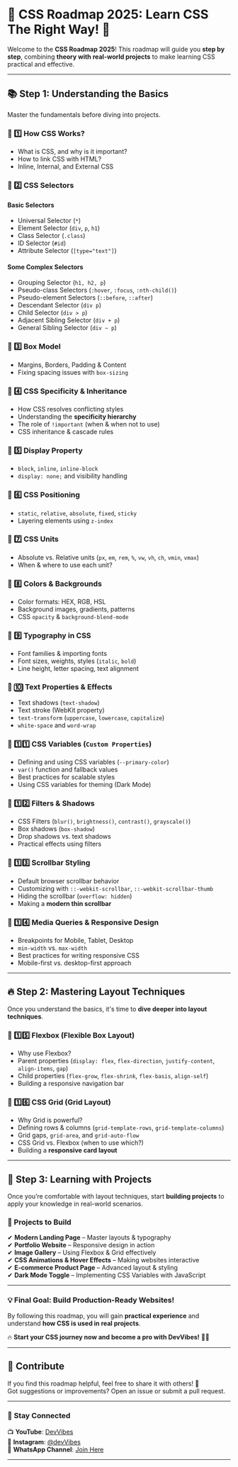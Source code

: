 # 📌 CSS Roadmap 2025: Learn CSS The Right Way! 🚀  

Welcome to the **CSS Roadmap 2025**! This roadmap will guide you **step by step**, combining **theory with real-world projects** to make learning CSS practical and effective.  

---

## 📚 Step 1: Understanding the Basics  

Master the fundamentals before diving into projects.  

### 🔹 1️⃣ How CSS Works?  

- What is CSS, and why is it important?  
- How to link CSS with HTML?  
- Inline, Internal, and External CSS  

### 🔹 2️⃣ CSS Selectors  

#### **Basic Selectors**  
- Universal Selector (`*`)  
- Element Selector (`div`, `p`, `h1`)  
- Class Selector (`.class`)  
- ID Selector (`#id`)  
- Attribute Selector (`[type="text"]`)  

#### **Some Complex Selectors**  
- Grouping Selector (`h1, h2, p`)  
- Pseudo-class Selectors (`:hover`, `:focus`, `:nth-child()`)  
- Pseudo-element Selectors (`::before`, `::after`)  
- Descendant Selector (`div p`)  
- Child Selector (`div > p`)  
- Adjacent Sibling Selector (`div + p`)  
- General Sibling Selector (`div ~ p`)  

### 🔹 3️⃣ Box Model  

- Margins, Borders, Padding & Content  
- Fixing spacing issues with `box-sizing`  

### 🔹 4️⃣ CSS Specificity & Inheritance  

- How CSS resolves conflicting styles  
- Understanding the **specificity hierarchy**  
- The role of `!important` (when & when not to use)  
- CSS inheritance & cascade rules  

### 🔹 5️⃣ Display Property  

- `block`, `inline`, `inline-block`  
- `display: none;` and visibility handling  

### 🔹 6️⃣ CSS Positioning  

- `static`, `relative`, `absolute`, `fixed`, `sticky`  
- Layering elements using `z-index`  

### 🔹 7️⃣ CSS Units  

- Absolute vs. Relative units (`px`, `em`, `rem`, `%`, `vw`, `vh`, `ch`, `vmin`, `vmax`)  
- When & where to use each unit?  

### 🔹 8️⃣ Colors & Backgrounds  

- Color formats: HEX, RGB, HSL  
- Background images, gradients, patterns  
- CSS `opacity` & `background-blend-mode`  

### 🔹 9️⃣ Typography in CSS  

- Font families & importing fonts  
- Font sizes, weights, styles (`italic`, `bold`)  
- Line height, letter spacing, text alignment  

### 🔹 🔟 Text Properties & Effects  

- Text shadows (`text-shadow`)  
- Text stroke (WebKit property)  
- `text-transform` (`uppercase`, `lowercase`, `capitalize`)  
- `white-space` and `word-wrap`  

### 🔹 1️⃣1️⃣ CSS Variables (`Custom Properties`)  

- Defining and using CSS variables (`--primary-color`)  
- `var()` function and fallback values  
- Best practices for scalable styles  
- Using CSS variables for theming (Dark Mode)  

### 🔹 1️⃣2️⃣ Filters & Shadows  

- CSS Filters (`blur()`, `brightness()`, `contrast()`, `grayscale()`)  
- Box shadows (`box-shadow`)  
- Drop shadows vs. text shadows  
- Practical effects using filters  

### 🔹 1️⃣3️⃣ Scrollbar Styling  

- Default browser scrollbar behavior  
- Customizing with `::-webkit-scrollbar`, `::-webkit-scrollbar-thumb`  
- Hiding the scrollbar (`overflow: hidden`)  
- Making a **modern thin scrollbar**  

### 🔹 1️⃣4️⃣ Media Queries & Responsive Design  

- Breakpoints for Mobile, Tablet, Desktop  
- `min-width` vs. `max-width`  
- Best practices for writing responsive CSS  
- Mobile-first vs. desktop-first approach  

---

## 🔥 Step 2: Mastering Layout Techniques  

Once you understand the basics, it's time to **dive deeper into layout techniques**.  

### 🔹 1️⃣5️⃣ Flexbox (Flexible Box Layout)  

- Why use Flexbox?  
- Parent properties (`display: flex`, `flex-direction`, `justify-content`, `align-items`, `gap`)  
- Child properties (`flex-grow`, `flex-shrink`, `flex-basis`, `align-self`)  
- Building a responsive navigation bar  

### 🔹 1️⃣6️⃣ CSS Grid (Grid Layout)  

- Why Grid is powerful?  
- Defining rows & columns (`grid-template-rows`, `grid-template-columns`)  
- Grid gaps, `grid-area`, and `grid-auto-flow`  
- CSS Grid vs. Flexbox (when to use which?)  
- Building a **responsive card layout**  

---

## 🎯 Step 3: Learning with Projects  

Once you’re comfortable with layout techniques, start **building projects** to apply your knowledge in real-world scenarios.  

### 🚀 Projects to Build  

✔ **Modern Landing Page** – Master layouts & typography  
✔ **Portfolio Website** – Responsive design in action  
✔ **Image Gallery** – Using Flexbox & Grid effectively  
✔ **CSS Animations & Hover Effects** – Making websites interactive  
✔ **E-commerce Product Page** – Advanced layout & styling  
✔ **Dark Mode Toggle** – Implementing CSS Variables with JavaScript  

---

### 💡 Final Goal: Build Production-Ready Websites!  

By following this roadmap, you will gain **practical experience** and understand **how CSS is used in real projects**.  

🔥 **Start your CSS journey now and become a pro with DevVibes!** 💪🎨  

---

## 🤝 Contribute  

If you find this roadmap helpful, feel free to share it with others! 🚀  
Got suggestions or improvements? Open an issue or submit a pull request.  

---
### 📌 Stay Connected

📺 **YouTube**: [DevVibes](https://www.youtube.com/@devVibes)  
📸 **Instagram**: [@devVibes](https://www.instagram.com/devVibes05)  
💬 **WhatsApp Channel**: [Join Here](https://whatsapp.com/channel/0029Vb4sDxX1Hsq0YGrSUU06)

---
